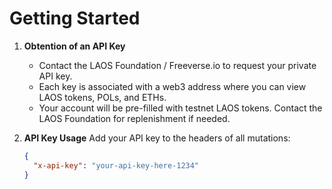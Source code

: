 # Getting Started

1. **Obtention of an API Key**
   * Contact the LAOS Foundation / Freeverse.io to request your private API key.
   * Each key is associated with a web3 address where you can view LAOS tokens, POLs, and ETHs.
   * Your account will be pre-filled with testnet LAOS tokens. Contact the LAOS Foundation for replenishment if needed.
2.  **API Key Usage** Add your API key to the headers of all mutations:

    ```json
    {
      "x-api-key": "your-api-key-here-1234"
    }
    ```
